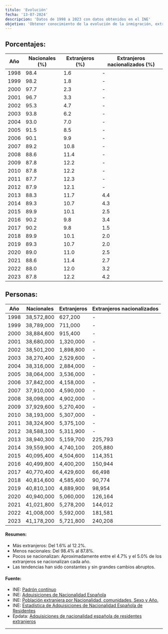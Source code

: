 ```yaml
---
titulo: 'Evolución'
fecha: '13-07-2024'
descripcion: 'Datos de 1998 a 2023 con datos obtenidos en el INE'
objetivo: 'Obtener conocimiento de la evolución de la inmigración, extranjeros, nacionales y extranjeros nacionalizados en los últimos años, '
---
```


## Porcentajes:

| Año  | Nacionales (%) | Extranjeros (%) | Extranjeros nacionalizados (%) |
| ---- | -------------- | --------------- | ------------------------------ |
| 1998 | 98.4           | 1.6             | -                              |
| 1999 | 98.2           | 1.8             | -                              |
| 2000 | 97.7           | 2.3             | -                              |
| 2001 | 96.7           | 3.3             | -                              |
| 2002 | 95.3           | 4.7             | -                              |
| 2003 | 93.8           | 6.2             | -                              |
| 2004 | 93.0           | 7.0             | -                              |
| 2005 | 91.5           | 8.5             | -                              |
| 2006 | 90.1           | 9.9             | -                              |
| 2007 | 89.2           | 10.8            | -                              |
| 2008 | 88.6           | 11.4            | -                              |
| 2009 | 87.8           | 12.2            | -                              |
| 2010 | 87.8           | 12.2            | -                              |
| 2011 | 87.7           | 12.3            | -                              |
| 2012 | 87.9           | 12.1            | -                              |
| 2013 | 88.3           | 11.7            | 4.4                            |
| 2014 | 89.3           | 10.7            | 4.3                            |
| 2015 | 89.9           | 10.1            | 2.5                            |
| 2016 | 90.2           | 9.8             | 3.4                            |
| 2017 | 90.2           | 9.8             | 1.5                            |
| 2018 | 89.9           | 10.1            | 2.0                            |
| 2019 | 89.3           | 10.7            | 2.0                            |
| 2020 | 89.0           | 11.0            | 2.5                            |
| 2021 | 88.6           | 11.4            | 2.7                            |
| 2022 | 88.0           | 12.0            | 3.2                            |
| 2023 | 87.8           | 12.2            | 4.2                            |

## Personas:

| Año  | Nacionales | Extranjeros | Extranjeros nacionalizados |
| ---- | ---------- | ----------- | -------------------------- |
| 1998 | 38,572,800 | 627,200     | -                          |
| 1999 | 38,789,000 | 711,000     | -                          |
| 2000 | 38,884,600 | 915,400     | -                          |
| 2001 | 38,680,000 | 1,320,000   | -                          |
| 2002 | 38,501,200 | 1,898,800   | -                          |
| 2003 | 38,270,400 | 2,529,600   | -                          |
| 2004 | 38,316,000 | 2,884,000   | -                          |
| 2005 | 38,064,000 | 3,536,000   | -                          |
| 2006 | 37,842,000 | 4,158,000   | -                          |
| 2007 | 37,910,000 | 4,590,000   | -                          |
| 2008 | 38,098,000 | 4,902,000   | -                          |
| 2009 | 37,929,600 | 5,270,400   | -                          |
| 2010 | 38,193,000 | 5,307,000   | -                          |
| 2011 | 38,324,900 | 5,375,100   | -                          |
| 2012 | 38,588,100 | 5,311,900   | -                          |
| 2013 | 38,940,300 | 5,159,700   | 225,793                    |
| 2014 | 39,559,900 | 4,740,100   | 205,880                    |
| 2015 | 40,095,400 | 4,504,600   | 114,351                    |
| 2016 | 40,499,800 | 4,400,200   | 150,944                    |
| 2017 | 40,770,400 | 4,429,600   | 66,498                     |
| 2018 | 40,814,600 | 4,585,400   | 90,774                     |
| 2019 | 40,810,100 | 4,889,900   | 98,954                     |
| 2020 | 40,940,000 | 5,060,000   | 126,164                    |
| 2021 | 41,021,800 | 5,278,200   | 144,012                    |
| 2022 | 41,008,000 | 5,592,000   | 181,581                    |
| 2023 | 41,178,200 | 5,721,800   | 240,208                    |

#### Resumen:

-   Más extranjeros: Del 1.6% al 12.2%.
-   Menos nacionales: Del 98.4% al 87.8%.
-   Pocos se nacionalizan: Aproximadamente entre el 4.7% y el 5.0% de los extranjeros se nacionalizan cada año.
-   Las tendencias han sido constantes y sin grandes cambios abruptos.

#### Fuente:

-   INE: [Padrón contínuo](https://www.ine.es/dyngs/INEbase/es/operacion.htm?c=Estadistica_C&cid=1254736177012&menu=ultiDatos&idp=1254734710990)
-   INE: [Adquisiciones de Nacionalidad Española](https://www.ine.es/dyngs/Prensa/EANER2023.htm#:~:text=De%20las%20240.208%20personas%20residentes,espa%C3%B1ola%20en%202023%20fue%202018.)
-   INE: [Población extranjera por Nacionalidad, comunidades, Sexo y Año.](https://www.ine.es/jaxi/Tabla.htm?path=/t20/e245/p08/l0/&file=02005.px&L=0)
-   INE: [Estadística de Adquisiciones de Nacionalidad Española de Residentes](https://ine.es/dyngs/INEbase/es/operacion.htm?c=Estadistica_C&cid=1254736177001&menu=ultiDatos&idp=1254735573002)
-   Epdata: [Adquisiciones de nacionalidad española de residentes extranjeros](https://www.epdata.es/datos/adquisiciones-nacionalidad-espanola-residentes-extranjeros-estadisticas/387)

---
